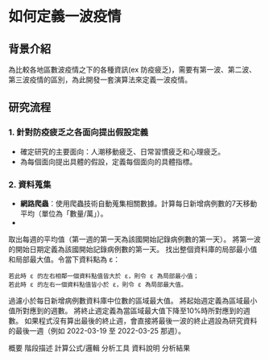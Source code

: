 # 如何定義一波疫情

## 背景介紹
為比較各地區數波疫情之下的各種資訊(ex 防疫疲乏)，需要有第一波、第二波、第三波疫情的區別，為此開發一套演算法來定義一波疫情。

## 研究流程

### 1. 針對防疫疲乏之各面向提出假設定義
- 確定研究的主要面向：人潮移動疲乏、日常習慣疲乏和心理疲乏。
- 為每個面向提出具體的假設，定義每個面向的具體指標。

### 2. 資料蒐集
- **網路爬蟲**：使用爬蟲技術自動蒐集相關數據。計算每日新增病例數的7天移動平均（單位為「數量/萬」）。
- 
取出每週的平均值（第一週的第一天為該國開始記錄病例數的第一天）。
將第一波的開始日期定義為該國開始記錄病例數的第一天。
找出整個資料庫的局部最小值和局部最大值。令當下資料點為 ε：

    若此時 ε 的左右相鄰一個資料點值皆大於 ε，則令 ε 為局部最小值；
    若此時 ε 的左右一個資料點值皆小於 ε，則令 ε 為局部最大值。

過濾小於每日新增病例數資料庫中位數的區域最大值。
將起始週定義為區域最小值所對應到的週數。
將終止週定義為當區域最大值下降至10%時所對應到的週數。
如果程式沒有算出最後的終止週，會直接將最後一波的終止週設為研究資料的最後一週（例如 2022-03-19 至 2022-03-25 那週）。

概要
階段描述
計算公式/邏輯
分析工具
資料說明
分析結果
